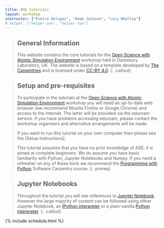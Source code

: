 ```yaml
---
title: ASE tutorials
layout: workshop      
instructor: ["Pietro Delugas", "Adam Jackson", "Lucy Whalley"] 
# helper: ["helper one", "helper two"]     
---
```


> ## General Information
> This website contains the core tutorials for the 
> <a href="{{ site.ase_workshop }}">Open Science with Atomic Simulation Environment</a>
> workshop held in Daresbury Laboratory, UK. The website is based on a template developed by 
> <a href="{{ site.carpentries_site }}">The Carpentries</a> and is licensed under 
> <a href="{{ site.cc_by_human }}">CC-BY 4.0</a>.
{: .callout}

> ## Setup and pre-requisites
> To participate in the tutorials at the 
> <a href="{{ site.ase_workshop }}">Open Science with Atomic Simulation Environment</a>
> workshop you will need an up-to-date web browser 
> (we recommend Mozilla Firefox or Google Chrome) and
> access to the internet. 
> The latter will be provided via the eduroam service. 
> If you have problems accessing eduroam, 
> please contact the workshop organisers and alternative
> arrangements will be made.
>
> If you want to run this tutorial on your own computer
> then please see the [Setup instructions].
> 
> This tutorial assumes that you have no prior knowledge of ASE; it is
> aimed at complete beginners. We do assume you have basic familiarity with
> Python, Jupyter Notebooks and Numpy. If you need a refresher on any of 
> these tools we recommend the 
> <a href="{{ site.swc_python_site }}">Programming with Python</a> 
> Software Carpentry course.
{: .prereq}

> ## Jupyter Notebooks
> Throughout the tutorial you will see references to [Jupyter Notebook](https://jupyter.org/).
> However the large majority of content can be followed using either Jupyter Notebook, 
> an [IPython interpreter](https://ipython.org/) or a plain-vanilla 
> [Python interpreter](https://www.python.org/). 
{: .callout}

{% include schedule.html %}




